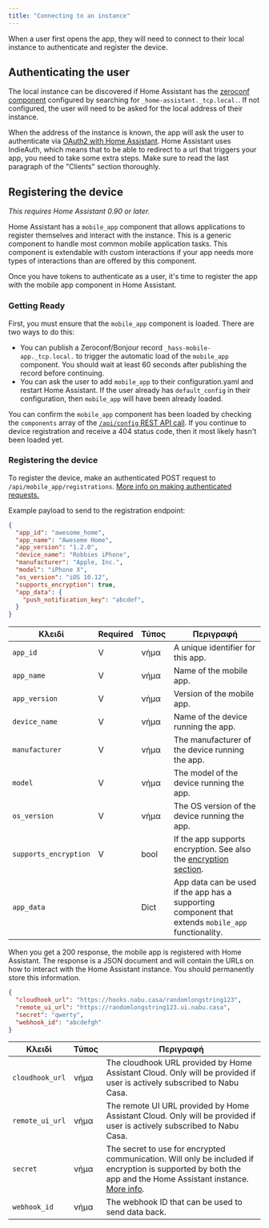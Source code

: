 ```yaml
---
title: "Connecting to an instance"
---
```


When a user first opens the app, they will need to connect to their local instance to authenticate and register the device.

## Authenticating the user

The local instance can be discovered if Home Assistant has the [zeroconf component](https://www.home-assistant.io/components/zeroconf) configured by searching for `_home-assistant._tcp.local.`. If not configured, the user will need to be asked for the local address of their instance.

When the address of the instance is known, the app will ask the user to authenticate via [OAuth2 with Home Assistant](auth_api.md). Home Assistant uses IndieAuth, which means that to be able to redirect to a url that triggers your app, you need to take some extra steps. Make sure to read the last paragraph of the "Clients" section thoroughly.

## Registering the device

*This requires Home Assistant 0.90 or later.*

Home Assistant has a `mobile_app` component that allows applications to register themselves and interact with the instance. This is a generic component to handle most common mobile application tasks. This component is extendable with custom interactions if your app needs more types of interactions than are offered by this component.

Once you have tokens to authenticate as a user, it's time to register the app with the mobile app component in Home Assistant.

### Getting Ready

First, you must ensure that the `mobile_app` component is loaded. There are two ways to do this:

- You can publish a Zeroconf/Bonjour record `_hass-mobile-app._tcp.local.` to trigger the automatic load of the `mobile_app` component. You should wait at least 60 seconds after publishing the record before continuing.
- You can ask the user to add `mobile_app` to their configuration.yaml and restart Home Assistant. If the user already has `default_config` in their configuration, then `mobile_app` will have been already loaded.

You can confirm the `mobile_app` component has been loaded by checking the `components` array of the [`/api/config` REST API call](external_api_rest.md#get-api-config). If you continue to device registration and receive a 404 status code, then it most likely hasn't been loaded yet.

### Registering the device

To register the device, make an authenticated POST request to `/api/mobile_app/registrations`. [More info on making authenticated requests.](auth_api.md#making-authenticated-requests)

Example payload to send to the registration endpoint:

```json
{
  "app_id": "awesome_home",
  "app_name": "Awesome Home",
  "app_version": "1.2.0",
  "device_name": "Robbies iPhone",
  "manufacturer": "Apple, Inc.",
  "model": "iPhone X",
  "os_version": "iOS 10.12",
  "supports_encryption": true,
  "app_data": {
    "push_notification_key": "abcdef",
  }
}
```

| Κλειδί                | Required | Τύπος | Περιγραφή                                                                                           |
| --------------------- | -------- | ----- | --------------------------------------------------------------------------------------------------- |
| `app_id`              | V        | νήμα  | A unique identifier for this app.                                                                   |
| `app_name`            | V        | νήμα  | Name of the mobile app.                                                                             |
| `app_version`         | V        | νήμα  | Version of the mobile app.                                                                          |
| `device_name`         | V        | νήμα  | Name of the device running the app.                                                                 |
| `manufacturer`        | V        | νήμα  | The manufacturer of the device running the app.                                                     |
| `model`               | V        | νήμα  | The model of the device running the app.                                                            |
| `os_version`          | V        | νήμα  | The OS version of the device running the app.                                                       |
| `supports_encryption` | V        | bool  | If the app supports encryption. See also the [encryption section](#encryption).                     |
| `app_data`            |          | Dict  | App data can be used if the app has a supporting component that extends `mobile_app` functionality. |

When you get a 200 response, the mobile app is registered with Home Assistant. The response is a JSON document and will contain the URLs on how to interact with the Home Assistant instance. You should permanently store this information.

```json
{
  "cloudhook_url": "https://hooks.nabu.casa/randomlongstring123",
  "remote_ui_url": "https://randomlongstring123.ui.nabu.casa",
  "secret": "qwerty",
  "webhook_id": "abcdefgh"
}
```

| Κλειδί          | Τύπος | Περιγραφή                                                                                                                                                                                                              |
| --------------- | ----- | ---------------------------------------------------------------------------------------------------------------------------------------------------------------------------------------------------------------------- |
| `cloudhook_url` | νήμα  | The cloudhook URL provided by Home Assistant Cloud. Only will be provided if user is actively subscribed to Nabu Casa.                                                                                                 |
| `remote_ui_url` | νήμα  | The remote UI URL provided by Home Assistant Cloud. Only will be provided if user is actively subscribed to Nabu Casa.                                                                                                 |
| `secret`        | νήμα  | The secret to use for encrypted communication. Will only be included if encryption is supported by both the app and the Home Assistant instance. [More info](app_integration_sending_data.md#implementing-encryption). |
| `webhook_id`    | νήμα  | The webhook ID that can be used to send data back.                                                                                                                                                                     |